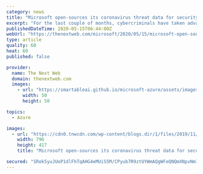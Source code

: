 ```yaml
---
category: news
title: "Microsoft open-sources its coronavirus threat data for security researchers"
excerpt: "For the last couple of months, cybercriminals have taken advantage of the coronavirus pandemic to launch a series of attacks on individuals and companies, with a COVID-19 angle. In order to fight these threats,"
publishedDateTime: 2020-05-15T06:44:00Z
webUrl: "https://thenextweb.com/microsoft/2020/05/15/microsoft-open-sources-its-coronavirus-related-threat-data/"
type: article
quality: 60
heat: 60
published: false

provider:
  name: The Next Web
  domain: thenextweb.com
  images:
    - url: "https://smartableai.github.io/microsoft-azure/assets/images/organizations/thenextweb.com-50x50.jpg"
      width: 50
      height: 50

topics:
  - Azure

images:
  - url: "https://cdn0.tnwcdn.com/wp-content/blogs.dir/1/files/2019/11/microsoft-hed-796x417.jpg"
    width: 796
    height: 417
    title: "Microsoft open-sources its coronavirus threat data for security researchers"

secured: "SRok5yuJUoP1dlFhTqAHG4eMUiS5M/CPyub7R9ztUYWmAQgWFeQNQmXNpvNmIDJwGE8Sj36GC6uRkjs9v/+V5naQlUrgIzSKIfbrcfGcd24xkClPF2pnM2hlkfSrdIrluDo7tukrXeQGLNV1em+647imIcLpQcK9aVsR3DbJLffwNXy9BCQp1ubsgjLMey5VdOja3UOuGv8/Er7MCT1W1HzAU8aixaF18MSipS02Pe//f6gvdUgv4+uxyPLz7SNMMH1AiqqDp0YVcJ9BBv76p/P7LbjakHXVf2pdp2SovaoPhK/Jdfq6K3fJhk6/kTmUGOjIteGXYNtGCVHXt/nAXfg/TEFmvG1Xri1mRkcu8EUVjCD8+fJIOs5zIOcVoRfhWyiM649Z9JlU6fixmAsDmXUdKSlZMbXqVzjRT2WbVXuF0KV1Fmv/8BN+gL5QlDfQmxaB3hI/sNwrFlIlLwHdOvnaY+bvVq1fuxOJnTP+AY0=;E2+rr0f7yMZNWbNnZa8zjA=="
---
```


